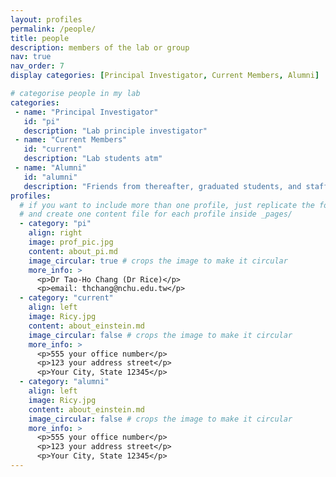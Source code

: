 ```yaml
---
layout: profiles
permalink: /people/
title: people
description: members of the lab or group
nav: true
nav_order: 7
display categories: [Principal Investigator, Current Members, Alumni]

# categorise people in my lab
categories:
 - name: "Principal Investigator"
   id: "pi"
   description: "Lab principle investigator"
 - name: "Current Members"
   id: "current"
   description: "Lab students atm"
 - name: "Alumni"
   id: "alumni"
   description: "Friends from thereafter, graduated students, and staffs"
profiles:
  # if you want to include more than one profile, just replicate the following block
  # and create one content file for each profile inside _pages/
  - category: "pi"
    align: right
    image: prof_pic.jpg
    content: about_pi.md
    image_circular: true # crops the image to make it circular
    more_info: >
      <p>Dr Tao-Ho Chang (Dr Rice)</p>
      <p>email: thchang@nchu.edu.tw</p>
  - category: "current"
    align: left
    image: Ricy.jpg
    content: about_einstein.md
    image_circular: false # crops the image to make it circular
    more_info: >
      <p>555 your office number</p>
      <p>123 your address street</p>
      <p>Your City, State 12345</p>
  - category: "alumni"
    align: left
    image: Ricy.jpg
    content: about_einstein.md
    image_circular: false # crops the image to make it circular
    more_info: >
      <p>555 your office number</p>
      <p>123 your address street</p>
      <p>Your City, State 12345</p> 
---
```

